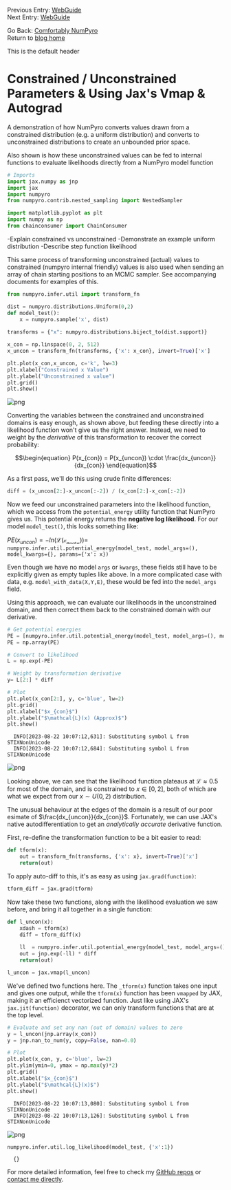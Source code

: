 Previous Entry: [WebGuide](.\..\03_nestedsampling\page.html)  
 Next Entry: [WebGuide](.\..\05_parallelizing\page.html)  
  
  
Go Back: [Comfortably NumPyro](.\..\blog_numpyrohome.html)  
Return to [blog home](.\..\..\bloghome.html)  
  
This is the default header  
  
  
# Constrained / Unconstrained Parameters & Using Jax's Vmap & Autograd
  A demonstration of how NumPyro converts values drawn from a constrained distribution (e.g. a uniform distribution) and converts to unconstrained distributions to create an unbounded prior space.
  
  Also shown is how these unconstrained values can be fed to internal functions to evaluate likelihoods directly from a NumPyro model function
  
  
  ```python
  # Imports 
  import jax.numpy as jnp
  import jax
  import numpyro
  from numpyro.contrib.nested_sampling import NestedSampler
  
  import matplotlib.pyplot as plt
  import numpy as np
  from chainconsumer import ChainConsumer
  ```
  
  -Explain constrained vs unconstrained
  -Demonstrate an example uniform distribution
  -Describe step function likelihood
  
  This same process of transforming unconstrained (actual) values to constrained (numpyro internal friendly) values is also used when sending an array of chain starting positions to an MCMC sampler. See accompanying documents for examples of this.
  
  
  ```python
  from numpyro.infer.util import transform_fn
  
  dist = numpyro.distributions.Uniform(0,2)
  def model_test():
      x = numpyro.sample('x', dist)
      
  transforms = {"x": numpyro.distributions.biject_to(dist.support)}
  
  x_con = np.linspace(0, 2, 512)
  x_uncon = transform_fn(transforms, {'x': x_con}, invert=True)['x']
  ```
  
  
  ```python
  plt.plot(x_con,x_uncon, c='k', lw=3)
  plt.xlabel("Constrained x Value")
  plt.ylabel("Unconstrained x value")
  plt.grid()
  plt.show()
  ```
  
  
      
  ![png](output_4_0.png)
      
  
  
  Converting the variables between the constrained and unconstrained domains is easy enough, as shown above, but feeding these directly into a likelihood function won't give us the right answer. Instead, we need to weight by the *derivative* of this transformation to recover the correct probability:
  
  $$\begin{equation}
      P(x_{con}) = P(x_{uncon}) \cdot \frac{dx_{uncon}}{dx_{con}}
  \end{equation}$$
  
  As a first pass, we'll do this using crude finite differences:
  
  
  ```python
  diff = (x_uncon[2:]-x_uncon[:-2]) / (x_con[2:]-x_con[:-2])
  ```
  
  Now we feed our unconstrained parameters into the likelihood function, which we access from the `potential_energy` utility function that NumPyro gives us. This potential energy returns the **negative log likelihood**. For our model `model_test()`, this looks something like:
  
  $PE(x_{uncon}) = -ln(\mathcal{L(x_{uncon})})=$ `numpyro.infer.util.potential_energy(model_test, model_args=(), model_kwargs={}, params={'x': x})`
  
  Even though we have no model `args` or `kwargs`, these fields still have to be explicitly given as empty tuples like above. In a more complicated case with data, e.g. `model_with_data(X,Y,E)`, these would be fed into the `model_args` field.
  
  Using this approach, we can evaluate our likelihoods in the unconstrained domain, and then correct them back to the constrained domain with our derivative.
  
  
  ```python
  # Get potential energies
  PE = [numpyro.infer.util.potential_energy(model_test, model_args=(), model_kwargs={}, params={'x': x}) for x in x_uncon]
  PE = np.array(PE)
  
  # Convert to likelihood
  L = np.exp(-PE)
  
  # Weight by transformation derivative
  y= L[2:] * diff
  
  # Plot
  plt.plot(x_con[2:], y, c='blue', lw=2)
  plt.grid()
  plt.xlabel("$x_{con}$")
  plt.ylabel("$\mathcal{L}(x) (Approx)$")
  plt.show()
  ```
  
      INFO[2023-08-22 10:07:12,631]: Substituting symbol L from STIXNonUnicode
      INFO[2023-08-22 10:07:12,684]: Substituting symbol L from STIXNonUnicode
  
  
  
      
  ![png](output_8_1.png)
      
  
  
  Looking above, we can see that the likelihood function plateaus at $\mathcal{L}\approx 0.5$ for most of the domain, and is constrained to $x \in [0,2]$, both of which are what we expect from our $x \sim U(0,2)$ distribution. 
  
  The unusual behaviour at the edges of the domain is a result of our poor esimate of $\frac{dx_{uncon}}{dx_{con}}$. Fortunately, we can use JAX's native autodifferentiation to get an *analytically accurate* derivative function.
  
  First, re-define the transformation function to be a bit easier to read:
  
  
  ```python
  def tform(x):
      out = transform_fn(transforms, {'x': x}, invert=True)['x']
      return(out)
  ```
  
  To apply auto-diff to this, it's as easy as using `jax.grad(function)`:
  
  
  ```python
  tform_diff = jax.grad(tform)
  ```
  
  Now take these two functions, along with the likelihood evaluation we saw before, and bring it all together in a single function:
  
  
  ```python
  def l_uncon(x):
      xdash = tform(x)
      diff = tform_diff(x)
      
      ll  = numpyro.infer.util.potential_energy(model_test, model_args=(), model_kwargs={}, params={'x': xdash} )
      out = jnp.exp(-ll) * diff
      return(out)
  
  l_uncon = jax.vmap(l_uncon)
  ```
  
  We've defined two functions here. The `_tform(x)` function takes one input and gives one output, while the `tform(x)` function has been `vmapped` by JAX, making it an efficienct vectorized function. Just like using JAX's `jax.jit(function)` decorator, we can only transform functions that are at the top level.
  
  
  ```python
  # Evaluate and set any nan (out of domain) values to zero
  y = l_uncon(jnp.array(x_con))
  y = jnp.nan_to_num(y, copy=False, nan=0.0)
  
  # Plot
  plt.plot(x_con, y, c='blue', lw=2)
  plt.ylim(ymin=0, ymax = np.max(y)*2)
  plt.grid()
  plt.xlabel("$x_{con}$")
  plt.ylabel("$\mathcal{L}(x)$")
  plt.show()
  ```
  
      INFO[2023-08-22 10:07:13,080]: Substituting symbol L from STIXNonUnicode
      INFO[2023-08-22 10:07:13,126]: Substituting symbol L from STIXNonUnicode
  
  
  
      
  ![png](output_17_1.png)
      
  
  
  
  ```python
  numpyro.infer.util.log_likelihood(model_test, {'x':1})
  ```
  
  
  
  
      {}
  
  
    
For more detailed information, feel free to check my [GitHub repos](https://github.com/HughMcDougall/) or [contact me directly](hughmcdougallemail@gmail.com).  
  
